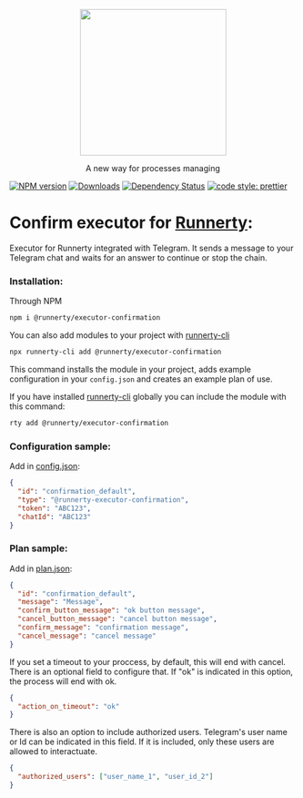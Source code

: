 <p align="center">
  <a href="http://runnerty.io">
    <img height="257" src="https://runnerty.io/assets/header/logo-stroked.png">
  </a>
  <p align="center">A new way for processes managing</p>
</p>

[![NPM version][npm-image]][npm-url] [![Downloads][downloads-image]][npm-url] [![Dependency Status][david-badge]][david-badge-url]
<a href="#badge">
<img alt="code style: prettier" src="https://img.shields.io/badge/code_style-prettier-ff69b4.svg">
</a>

# Confirm executor for [Runnerty]:

Executor for Runnerty integrated with Telegram. It sends a message to your Telegram chat and waits for an answer to continue or stop the chain.

### Installation:

Through NPM

```bash
npm i @runnerty/executor-confirmation
```

You can also add modules to your project with [runnerty-cli]

```bash
npx runnerty-cli add @runnerty/executor-confirmation
```

This command installs the module in your project, adds example configuration in your `config.json` and creates an example plan of use.

If you have installed [runnerty-cli] globally you can include the module with this command:

```bash
rty add @runnerty/executor-confirmation
```

### Configuration sample:

Add in [config.json]:

```json
{
  "id": "confirmation_default",
  "type": "@runnerty-executor-confirmation",
  "token": "ABC123",
  "chatId": "ABC123"
}
```

### Plan sample:

Add in [plan.json]:

```json
{
  "id": "confirmation_default",
  "message": "Message",
  "confirm_button_message": "ok button message",
  "cancel_button_message": "cancel button message",
  "confirm_message": "confirmation message",
  "cancel_message": "cancel message"
}
```

If you set a timeout to your proccess, by default, this will end with cancel. There is an optional field to configure that. If "ok" is indicated in this option, the process will end with ok.

```json
{
  "action_on_timeout": "ok"
}
```

There is also an option to include authorized users. Telegram's user name or Id can be indicated in this field. If it is included, only these users are allowed to interactuate.

```json
{
  "authorized_users": ["user_name_1", "user_id_2"]
}
```

[runnerty]: http://www.runnerty.io
[downloads-image]: https://img.shields.io/npm/dm/@runnerty/executor-confirmation.svg
[npm-url]: https://www.npmjs.com/package/@runnerty/executor-confirmation
[npm-image]: https://img.shields.io/npm/v/@runnerty/executor-confirmation.svg
[david-badge]: https://david-dm.org/runnerty/executor-confirmation.svg
[david-badge-url]: https://david-dm.org/runnerty/executor-confirmation
[config.json]: http://docs.runnerty.io/config/
[plan.json]: http://docs.runnerty.io/plan/
[runnerty-cli]: https://www.npmjs.com/package/runnerty-cli
